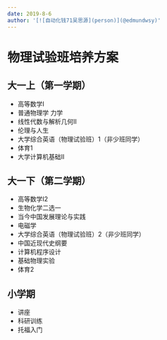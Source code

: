 ```yaml
---
date: 2019-8-6
author: '[![自动化钱71吴思源](person)](@edmundwsy)'
---
```


# 物理试验班培养方案

## 大一上（第一学期）  

- 高等数学I
- 普通物理学 力学
- 线性代数与解析几何Ⅱ
- 伦理与人生
- 大学综合英语（物理试验班）1（非少班同学）
- 体育1
- 大学计算机基础Ⅱ

## 大一下（第二学期）

- 高等数学I2
- 生物化学二选一
- 当今中国发展理论与实践
- 电磁学
- 大学综合英语（物理试验班）2（非少班同学）
- 中国近现代史纲要
- 计算机程序设计
- 基础物理实验
- 体育2  

## 小学期
- 讲座
- 科研训练
- 托福入门
